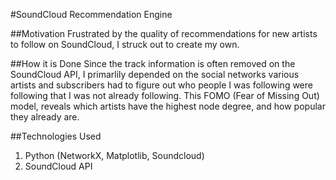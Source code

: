 #SoundCloud Recommendation Engine

##Motivation
Frustrated by the quality of recommendations for new artists to follow on SoundCloud, I struck out to create my own.

##How it is Done
Since the track information is often removed on the SoundCloud API, I primarlily depended on the social networks various artists and subscribers had to figure out who people I was following were following that I was not already following. This FOMO (Fear of Missing Out) model, reveals which artists have the highest node degree, and how popular they already are.

##Technologies Used
1. Python (NetworkX, Matplotlib, Soundcloud)
2. SoundCloud API